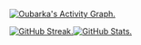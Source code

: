<!-- Contribution Graph -->
[![Oubarka's Activity Graph.](https://github-readme-activity-graph.vercel.app/graph?username=droubarka&theme=react-dark)](https://github.com/droubarka/droubarka)

<a href="https://github.com/droubarka/droubarka">
	<div>
	<div style="display: flex;">
		<img alt="GitHub Streak." src="https://streak-stats.demolab.com?user=droubarka&theme=react&card_width=400" style="text-align: left"/>
		<img alt="GitHub Stats." src="https://github-readme-stats.vercel.app/api?username=droubarka&show_icons=true&theme=react&rank_icon=github&card_width=300"/>
	</div>
	<a></a>
	</div>
</a>
